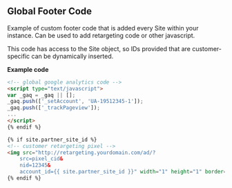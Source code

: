 ## Global Footer Code

Example of custom footer code that is added every Site within your instance. Can be used to add retargeting code or other javascript.

This code has access to the Site object, so IDs provided that are customer-specific can be dynamically inserted.

**Example code**

```html
<!-- global google analytics code -->
<script type="text/javascript">
var _gaq = _gaq || [];
_gaq.push(['_setAccount', 'UA-19512345-1']);
_gaq.push(['_trackPageview']);
...
</script>
{% endif %}

{% if site.partner_site_id %}
<!-- customer retargeting pixel -->
<img src="http://retargeting.yourdomain.com/ad/?
    src=pixel_cid&
    nid=12345&
    account_id={{ site.partner_site_id }}" width="1" height="1" border="0" alt="" />
{% endif %}
```
